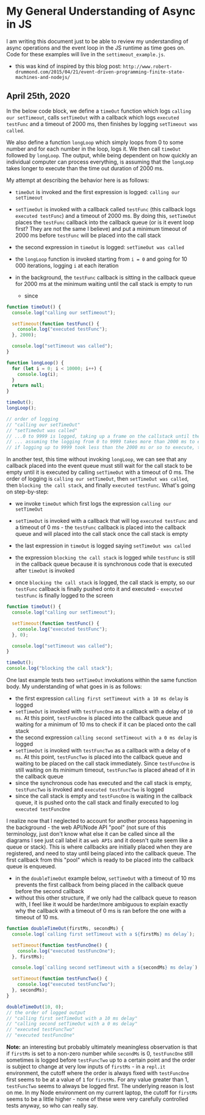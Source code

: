 # My General Understanding of Async in JS

I am writing this document just to be able to review my understanding of async operations and the event loop in the JS runtime as time goes on. Code for these examples will live in the `settimeout_example.js`.

- this was kind of inspired by this blog post: `http://www.robert-drummond.com/2015/04/21/event-driven-programming-finite-state-machines-and-nodejs/`

## April 25th, 2020

In the below code block, we define a `timeOut` function which logs `calling our setTimeout`, calls `setTimeOut` with a callback which logs `executed testFunc` and a timeout of 2000 ms, then finishes by logging `setTimeout was called`.

We also define a function `longLoop` which simply loops from 0 to some number and for each number in the loop, logs it. We then call `timeOut` followed by `longLoop`. The output, while being dependent on how quickly an individual computer can process everything, is assuming that the `longLoop` takes longer to execute than the time out duration of 2000 ms.

My attempt at describing the behavior here is as follows:

- `timeOut` is invoked and the first expression is logged: `calling our setTimeout`
- `setTimeOut` is invoked with a callback called `testFunc` (this callback logs `executed testFunc`) and a timeout of 2000 ms. By doing this, `setTimeOut` places the `testFunc` callback into the callback queue (or is it event loop first? They are not the same I believe) and put a minimum timeout of 2000 ms before `testFunc` will be placed into the call stack
- the second expression in `timeOut` is logged: `setTimeOut was called`

- the `longLoop` function is invoked starting from `i = 0` and going for 10 000 iterations, logging `i` at each iteration
- in the background, the `testFunc` callback is sitting in the callback queue for 2000 ms at the minimum waiting until the call stack is empty to run
  - since

```js
function timeOut() {
  console.log("calling our setTimeout");

  setTimeout(function testFunc() {
    console.log("executed testFunc");
  }, 2000);

  console.log("setTimeout was called");
}

function longLoop() {
  for (let i = 0; i < 10000; i++) {
    console.log(i);
  }
  return null;
}

timeOut();
longLoop();

// order of logging
// "calling our setTimeOut"
// "setTimeOut was called"
// ...0 to 9999 is logged, taking up a frame on the callstack until the for-loop is finished
// ... assuming the logging from 0 to 9999 takes more than 2000 ms to execute, "executed testFunc" is logged immediately after 9999 is logged - so the callback took however long it took for longLoop to be popped off the stack to execute, rather than the base 2000 ms
// if logging up to 9999 took less than the 2000 ms or so to execute, then we would see "executed testFunc" in 2000 ms or so
```

In another test, this time without invoking `longLoop`, we can see that any callback placed into the event queue must still wait for the call stack to be empty until it is executed by calling `setTimeOut` with a timeout of 0 ms. The order of logging is `calling our setTimeOut`, then `setTimeOut was called`, then `blocking the call stack`, and finally `executed testFunc`. What's going on step-by-step:

- we invoke `timeOut` which first logs the expression `calling our setTimeOut`
- `setTimeOut` is invoked with a callback that will log `executed testFunc` and a timeout of 0 ms - the `testFunc` callback is placed into the callback queue and will placed into the call stack once the call stack is empty
- the last expression in `timeOut` is logged saying `setTimeOut was called`

- the expression `blocking the call stack` is logged while `testFunc` is still in the callback queue because it is synchronous code that is executed after `timeOut` is invoked
- once `blocking the call stack` is logged, the call stack is empty, so our `testFunc` callback is finally pushed onto it and executed - `executed testFunc` is finally logged to the screen

```js
function timeOut() {
  console.log("calling our setTimeout");

  setTimeout(function testFunc() {
    console.log("executed testFunc");
  }, 0);

  console.log("setTimeout was called");
}

timeOut();
console.log("blocking the call stack");
```

One last example tests two `setTimeOut` invokations within the same function body. My understanding of what goes in is as follows:

- the first expression `calling first setTimeout with a 10 ms delay` is logged
- `setTimeOut` is invoked with `testFuncOne` as a callback with a delay of `10 ms`. At this point, `testFuncOne` is placed into the callback queue and waiting for a minimum of 10 ms to check if it can be placed onto the call stack
- the second expression `calling second setTimeout with a 0 ms delay` is logged
- `setTimeOut` is invoked with `testFuncTwo` as a callback with a delay of `0 ms`. At this point, `testFuncTwo` is placed into the callback queue and waiting to be placed on the call stack immediately. Since `testFuncOne` is still waiting on its minimum timeout, `testFuncTwo` is placed ahead of it in the callback queue
- since the synchronous code has executed and the call stack is empty, `testFuncTwo` is invoked and `executed testFuncTwo` is logged
- since the call stack is empty and `testFuncOne` is waiting in the callback queue, it is pushed onto the call stack and finally executed to log `executed testFuncOne`

I realize now that I neglected to account for another process happening in the background - the web API/Node API "pool" (not sure of this terminology, just don't know what else it can be called since all the diagrams I see just call label it as `web APIs` and it doesn't quite seem like a queue or stack). This is where callbacks are initially placed when they are registered, and need to stay until being placed into the callback queue. The first callback from this "pool" which is ready to be placed into the callback queue is enqueued.

- in the `doubleTimeOut` example below, `setTimeOut` with a timeout of 10 ms prevents the first callback from being placed in the callback queue before the second callback
- without this other structure, if we only had the callback queue to reason with, I feel like it would be harder/more ambiguous to explain exactly why the callback with a timeout of 0 ms is ran before the one with a timeout of 10 ms.

```js
function doubleTimeOut(firstMs, secondMs) {
  console.log(`calling first setTimeout with a ${firstMs} ms delay`);

  setTimeout(function testFuncOne() {
    console.log("executed testFuncOne");
  }, firstMs);

  console.log(`calling second setTimeout with a ${secondMs} ms delay`);

  setTimeout(function testFuncTwo() {
    console.log("executed testFuncTwo");
  }, secondMs);
}

doubleTimeOut(10, 0);
// the order of logged output
// "calling first setTimeOut with a 10 ms delay"
// "calling second setTimeOut with a 0 ms delay"
// "executed testFuncTwo"
// "executed testFuncOne"
```

**Note:** an interesting but probably ultimately meaningless observation is that if `firstMs` is set to a non-zero number while `secondMs` is 0, `testFuncOne` still sometimes is logged before `testFuncTwo` up to a certain point and the order is subject to change at very low inputs of `firstMs` - in a `repl.it` environment, the cutoff where the order is always fixed with `testFuncOne` first seems to be at a value of `1` for `firstMs`. For any value greater than 1, `testFuncTwo` seems to always be logged first. The underlying reason is lost on me. In my Node environment on my current laptop, the cutoff for `firstMs` seems to be a little higher - none of these were very carefully controlled tests anyway, so who can really say.
